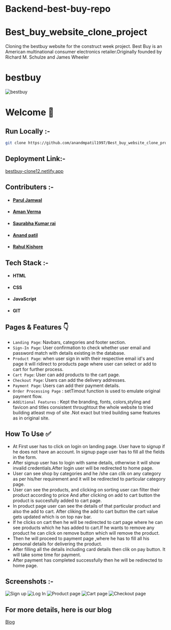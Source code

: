 # Backend-best-buy-repo
# Best_buy_website_clone_project
Cloning the bestbuy website for the construct week project. Best Buy is an American multinational consumer electronics retailer.Originally founded by Richard M. Schulze and James Wheeler
# bestbuy


![bestbuy](https://miro.medium.com/max/700/1*4El8UMAl0ISfIgCbNU3OSw.png)


# Welcome :wave:


## Run Locally :-
```bash
git clone https://github.com/anandmpatil1997/Best_buy_website_clone_project
```



## Deployment Link:-
[bestbuy-clone12.netlify.app](https://merry-kitten-8e2680.netlify.app)

## Contributers :- 
- #### [Parul Jamwal](https://www.linkedin.com/in/parul-jamwal)
- #### [Aman Verma ](https://www.linkedin.com/in/aman-verma-)
- #### [Saurabha Kumar rai](https://www.linkedin.com/in/saurabha-rai-b83376233)
- #### [Anand patil](https://www.linkedin.com/in/anand-patil-17166b204)
- #### [Rahul Kishore](https://www.linkedin.com/in/rahul-kishore-48835b223/)



## Tech Stack :- 

- #### HTML
- #### CSS 
- #### JavaScript
- #### GIT


## Pages & Features :point_down:


- `Landing Page`: Navbars, categories and footer section.
- `Sign-In Page`: User confirmation to check whether user email and password match with details existing in the database.
- `Product Page`: when user sign in with their respective email id's and  page it will ridirect to products page where user can select or add to cart for further process.
- `Cart Page`: User can add products to the cart page.
- `Checkout Page`: Users can add the delivery addresses.
- `Payment Page`: Users can add their payment details.
- `Order Processing Page` : setTimout function is used to emulate original payment flow.
- `Additional Features` : Kept the branding, fonts, colors,styling and favicon and titles consistent throughtout the whole website to tried building atleast mvp of site .Not exact but tried  building same features as in original site.
 
## How To Use ✅

- At First user has to click on login on landing page. User have to signup if he does not have an account. In signup page user has to  fill  all the fields in the form.
- After signup user has to login with same details, otherwise it will show invalid credentials.After login user will be redirected to home page.
- User can see shop by categories and he /she can clik on any category as per his/her requirement and it will be redirected to particular category page.
- User can see the products, and clicking on sorting user can filter their product according to price And after clicking on add to cart button the product is succesfully added to cart page.
- In product page user can see the details of that particular product and also the add to cart. After cliking the add to cart button the cart value gets updated which is on top nav bar.
- If he clicks on cart then he will be redirected to cart page where he can see products which he has added to cart.If he wants to remove any product he can click on remove button which will remove the product. 
- Then he will proceed to payment page ,where he has to fill all his personal details for delivering the product.
- After filling all the details including card details then clik on pay button. It will take some time for payment.
- After payment has completed successfully then he will be redirected to home page.



## Screenshots :- 
![Sign up](https://miro.medium.com/max/700/1*Z02vNuWkHd1DPgjGTQyE5A.png)
![Log In](https://miro.medium.com/max/700/1*q6Wec-o6Exs0fsRLbMQKdw.png)
![Product page](https://miro.medium.com/max/700/1*pmPCVsAbnQ18YBR9rLu3rQ.png)
![Cart page](https://miro.medium.com/max/700/1*KA5w7TMMblfd3Q81DDY0nQ.png)
![Checkout page](https://miro.medium.com/max/700/1*3439-U_oBkE-hNnRVsRafw.png)

## For more details, here is our blog
[Blog](https://medium.com/@paruljamwal2000/cloning-best-buy-com-adec8886bd33)
